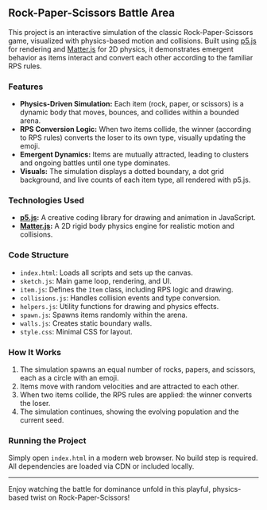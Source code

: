 ## Rock-Paper-Scissors Battle Area

This project is an interactive simulation of the classic Rock-Paper-Scissors game, visualized with physics-based motion and collisions. Built using [p5.js](https://p5js.org/) for rendering and [Matter.js](https://brm.io/matter-js/) for 2D physics, it demonstrates emergent behavior as items interact and convert each other according to the familiar RPS rules.

### Features

- **Physics-Driven Simulation:** Each item (rock, paper, or scissors) is a dynamic body that moves, bounces, and collides within a bounded arena.
- **RPS Conversion Logic:** When two items collide, the winner (according to RPS rules) converts the loser to its own type, visually updating the emoji.
- **Emergent Dynamics:** Items are mutually attracted, leading to clusters and ongoing battles until one type dominates.
- **Visuals:** The simulation displays a dotted boundary, a dot grid background, and live counts of each item type, all rendered with p5.js.

### Technologies Used

- **[p5.js](https://p5js.org/):** A creative coding library for drawing and animation in JavaScript.
- **[Matter.js](https://brm.io/matter-js/):** A 2D rigid body physics engine for realistic motion and collisions.

### Code Structure

- `index.html`: Loads all scripts and sets up the canvas.
- `sketch.js`: Main game loop, rendering, and UI.
- `item.js`: Defines the `Item` class, including RPS logic and drawing.
- `collisions.js`: Handles collision events and type conversion.
- `helpers.js`: Utility functions for drawing and physics effects.
- `spawn.js`: Spawns items randomly within the arena.
- `walls.js`: Creates static boundary walls.
- `style.css`: Minimal CSS for layout.

### How It Works

1. The simulation spawns an equal number of rocks, papers, and scissors, each as a circle with an emoji.
2. Items move with random velocities and are attracted to each other.
3. When two items collide, the RPS rules are applied: the winner converts the loser.
4. The simulation continues, showing the evolving population and the current seed.

### Running the Project

Simply open `index.html` in a modern web browser. No build step is required. All dependencies are loaded via CDN or included locally.

---

Enjoy watching the battle for dominance unfold in this playful, physics-based twist on Rock-Paper-Scissors!
